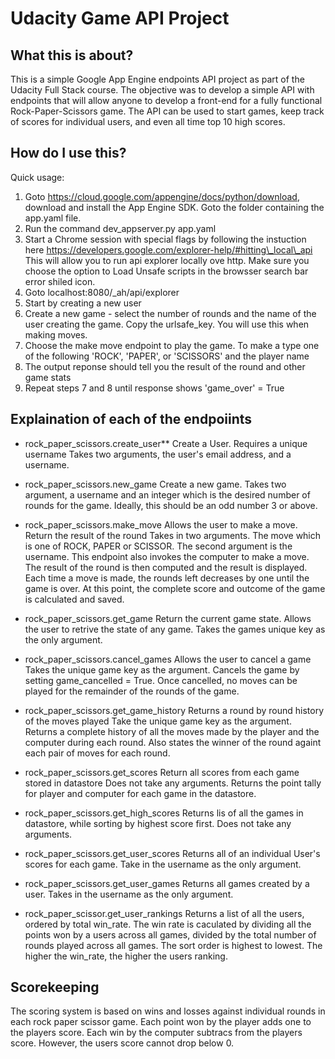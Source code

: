 # Udacity Game API Project

What this is about?
-------------------

This is a simple Google App Engine endpoints API project as part of the Udacity Full Stack course. The objective was to develop a simple API with endpoints that will allow anyone to develop a front-end for a fully functional Rock-Paper-Scissors game. The API can be used to start games, keep track of scores for individual users, and even all time top 10 high scores.



How do I use this?
------------------

Quick usage:

1. Goto https://cloud.google.com/appengine/docs/python/download, download and install the App Engine SDK. Goto the folder containing the app.yaml file.
2. Run the command dev\_appserver.py app.yaml
3. Start a Chrome session with special flags by following the instuction here https://developers.google.com/explorer-help/#hitting\_local\_api
This will allow you to run api explorer locally ove http. Make sure you choose the option to Load Unsafe scripts in the browsser search bar error shiled icon.
4. Goto localhost:8080/\_ah/api/explorer
5. Start by creating a new user
6. Create a new game - select the number of rounds and the name of the user creating the game. Copy the urlsafe\_key. You will use this when making moves.
7. Choose the make move endpoint to play the game. To make a type one of the following 'ROCK', 'PAPER', or 'SCISSORS' and the player name
8. The output reponse should tell you the result of the round and other game stats
9. Repeat steps 7 and 8 until response shows 'game\_over' = True

Explaination of each of the endpoiints
--------------------------------------

* rock\_paper\_scissors.create\_user**
	Create a User. Requires a unique username Takes two arguments, the user's email address, and a username.

* rock\_paper\_scissors.new\_game
	Create a new game.
	Takes two argument, a username and an integer which is the desired number of rounds for the game. Ideally, this should be an odd number 3 or above.

* rock\_paper\_scissors.make\_move
	Allows the user to make a move. Return the result of the round
	Takes in two arguments. The move which is one of ROCK, PAPER or SCISSOR. The second argument is the username. This endpoint also invokes the computer to make a move. The result of the round is then computed and the result is displayed. Each time a move is made, the rounds left decreases by one until the game is over. At this point, the complete score and outcome of the game is calculated and saved.

* rock\_paper\_scissors.get\_game
	Return the current game state.
	Allows the user to retrive the state of any game. Takes the games unique key as the only argument.

* rock\_paper\_scissors.cancel\_games
	Allows the user to cancel a game
	Takes the unique game key as the argument. Cancels the game by setting game\_cancelled = True. Once cancelled, no moves can be played for the remainder of the rounds of the game.

* rock\_paper\_scissors.get\_game\_history
	Returns a round by round history of the moves played
	Take the unique game key as the argument. Returns a complete history of all the moves made by the player and the computer during each round. Also states the winner of the round againt each pair of moves for each round.

* rock\_paper\_scissors.get\_scores
	Return all scores from each game stored in datastore
	Does not take any arguments. Returns the point tally for player and computer for each game in the datastore.

* rock\_paper\_scissors.get\_high\_scores
	Returns lis of all the games in datastore, while sorting by highest score first.
	Does not take any arguments.

* rock\_paper\_scissors.get\_user\_scores
	Returns all of an individual User's scores for each game. Take in the username as the only argument.

* rock\_paper\_scissors.get\_user\_games
	Returns all games created by a user. Takes in the username as the only argument.

* rock\_paper\_scissor.get\_user\_rankings
	Returns a list of all the users, ordered by total win\_rate. The win rate is caculated by dividing all the points won by a users across all games, divided by the total number of rounds played across all games. The sort order is highest to lowest. The higher the win\_rate, the higher the users ranking.

## Scorekeeping

The scoring system is based on wins and losses against individual rounds in each rock paper scissor game. Each point won by the player adds one to the players score. Each win by the computer subtracs from the players score. However, the users score cannot drop below 0.
